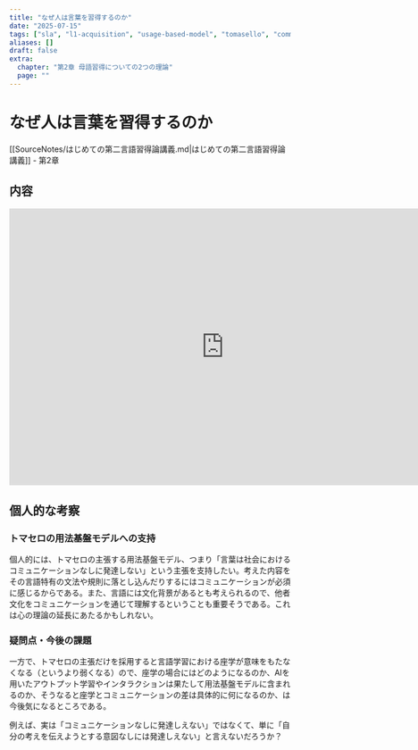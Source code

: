 ```yaml
---
title: "なぜ人は言葉を習得するのか"
date: "2025-07-15"
tags: ["sla", "l1-acquisition", "usage-based-model", "tomasello", "communication"]
aliases: []
draft: false
extra:
  chapter: "第2章 母語習得についての2つの理論"
  page: ""
---
```


# なぜ人は言葉を習得するのか

[[SourceNotes/はじめての第二言語習得論講義.md|はじめての第二言語習得論講義]] - 第2章

## 内容

<iframe width="768" height="496" src="https://miro.com/app/live-embed/uXjVN9xSvLc=/?focusWidget=3458764634914053462&embedMode=view_only_without_ui&embedId=670808923534" frameborder="0" scrolling="no" allow="fullscreen; clipboard-read; clipboard-write" allowfullscreen></iframe>

## 個人的な考察

### トマセロの用法基盤モデルへの支持

個人的には、トマセロの主張する用法基盤モデル、つまり「言葉は社会におけるコミュニケーションなしに発達しない」という主張を支持したい。考えた内容をその言語特有の文法や規則に落とし込んだりするにはコミュニケーションが必須に感じるからである。また、言語には文化背景があるとも考えられるので、他者文化をコミュニケーションを通じて理解するということも重要そうである。これは心の理論の延長にあたるかもしれない。

### 疑問点・今後の課題

一方で、トマセロの主張だけを採用すると言語学習における座学が意味をもたなくなる（というより弱くなる）ので、座学の場合にはどのようになるのか、AIを用いたアウトプット学習やインタラクションは果たして用法基盤モデルに含まれるのか、そうなると座学とコミュニケーションの差は具体的に何になるのか、は今後気になるところである。

例えば、実は「コミュニケーションなしに発達しえない」ではなくて、単に「自分の考えを伝えようとする意図なしには発達しえない」と言えないだろうか？
